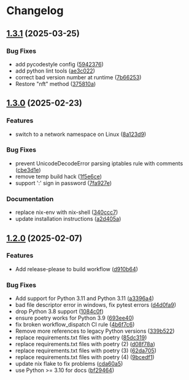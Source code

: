 # Changelog

## [1.3.1](https://github.com/sshuttle/sshuttle/compare/v1.3.0...v1.3.1) (2025-03-25)


### Bug Fixes

* add pycodestyle config ([5942376](https://github.com/sshuttle/sshuttle/commit/5942376090395d0a8dfe38fe012a519268199341))
* add python lint tools ([ae3c022](https://github.com/sshuttle/sshuttle/commit/ae3c022d1d67de92f1c4712d06eb8ae76c970624))
* correct bad version number at runtime ([7b66253](https://github.com/sshuttle/sshuttle/commit/7b662536ba92d724ed8f86a32a21282fea66047c))
* Restore "nft" method ([375810a](https://github.com/sshuttle/sshuttle/commit/375810a9a8910a51db22c9fe4c0658c39b16c9e7))

## [1.3.0](https://github.com/sshuttle/sshuttle/compare/v1.2.0...v1.3.0) (2025-02-23)


### Features

* switch to a network namespace on Linux ([8a123d9](https://github.com/sshuttle/sshuttle/commit/8a123d9762b84f168a8ca8c75f73e590954e122d))


### Bug Fixes

* prevent UnicodeDecodeError parsing iptables rule with comments ([cbe3d1e](https://github.com/sshuttle/sshuttle/commit/cbe3d1e402cac9d3fbc818fe0cb8a87be2e94348))
* remove temp build hack ([1f5e6ce](https://github.com/sshuttle/sshuttle/commit/1f5e6cea703db33761fb1c3f999b9624cf3bc7ad))
* support ':' sign in password ([7fa927e](https://github.com/sshuttle/sshuttle/commit/7fa927ef8ceea6b1b2848ca433b8b3e3b63f0509))


### Documentation

* replace nix-env with nix-shell ([340ccc7](https://github.com/sshuttle/sshuttle/commit/340ccc705ebd9499f14f799fcef0b5d2a8055fb4))
* update installation instructions ([a2d405a](https://github.com/sshuttle/sshuttle/commit/a2d405a6a7f9d1a301311a109f8411f2fe8deb37))

## [1.2.0](https://github.com/sshuttle/sshuttle/compare/v1.1.2...v1.2.0) (2025-02-07)


### Features

* Add release-please to build workflow ([d910b64](https://github.com/sshuttle/sshuttle/commit/d910b64be77fd7ef2a5f169b780bfda95e67318d))


### Bug Fixes

* Add support for Python 3.11 and Python 3.11 ([a3396a4](https://github.com/sshuttle/sshuttle/commit/a3396a443df14d3bafc3d25909d9221aa182b8fc))
* bad file descriptor error in windows, fix pytest errors ([d4d0fa9](https://github.com/sshuttle/sshuttle/commit/d4d0fa945d50606360aa7c5f026a0f190b026c68))
* drop Python 3.8 support ([1084c0f](https://github.com/sshuttle/sshuttle/commit/1084c0f2458c1595b00963b3bd54bd667e4cfc9f))
* ensure poetry works for Python 3.9 ([693ee40](https://github.com/sshuttle/sshuttle/commit/693ee40c485c70f353326eb0e8f721f984850f5c))
* fix broken workflow_dispatch CI rule ([4b6f7c6](https://github.com/sshuttle/sshuttle/commit/4b6f7c6a656a752552295863092d3b8af0b42b31))
* Remove more references to legacy Python versions ([339b522](https://github.com/sshuttle/sshuttle/commit/339b5221bc33254329f79f2374f6114be6f30aed))
* replace requirements.txt files with poetry ([85dc319](https://github.com/sshuttle/sshuttle/commit/85dc3199a332f9f9f0e4c6037c883a8f88dc09ca))
* replace requirements.txt files with poetry (2) ([d08f78a](https://github.com/sshuttle/sshuttle/commit/d08f78a2d9777951d7e18f6eaebbcdd279d7683a))
* replace requirements.txt files with poetry (3) ([62da705](https://github.com/sshuttle/sshuttle/commit/62da70510e8a1f93e8b38870fdebdbace965cd8e))
* replace requirements.txt files with poetry (4) ([9bcedf1](https://github.com/sshuttle/sshuttle/commit/9bcedf19049e5b3a8ae26818299cc518ec03a926))
* update nix flake to fix problems ([cda60a5](https://github.com/sshuttle/sshuttle/commit/cda60a52331c7102cff892b9b77c8321e276680a))
* use Python &gt;= 3.10 for docs ([bf29464](https://github.com/sshuttle/sshuttle/commit/bf294643e283cef9fb285d44e307e958686caf46))
